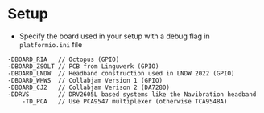 # Setup

- Specify the board used in your setup with a debug flag in `platformio.ini` file

```
-DBOARD_RIA   // Octopus (GPIO)
-DBOARD_ZSOLT // PCB from Linguwerk (GPIO)
-DBOARD_LNDW  // Headband construction used in LNDW 2022 (GPIO)
-DBOARD_WHWS  // Collabjam Version 1 (GPIO)
-DBOARD_CJ2   // Collabjam Verison 2 (DA7280)
-DDRVS        // DRV2605L based systems like the Navibration headband
	-TD_PCA   // Use PCA9547 multiplexer (otherwise TCA9548A)
``` 